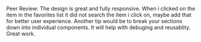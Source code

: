 

Peer Review: The design is great and fully responsive. When i clicked on the item in the favorites list it did not search the item i click on, maybe add that for better user experience. Another tip would be to break your sections down into individual components. It will help with debuging and reusablity. Great work.





